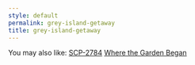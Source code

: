```yaml
---
style: default
permalink: grey-island-getaway
title: grey-island-getaway
---
```

You may also like:
[SCP-2784](http://scp-wiki.net/scp-2784)
[Where the Garden Began](http://scp-wiki.net/where-the-garden-began)